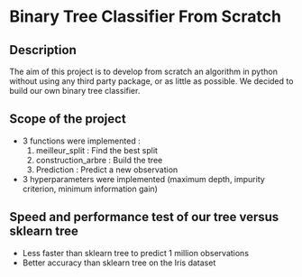 # Binary Tree Classifier From Scratch

## Description
The aim of this project is to develop from scratch an algorithm in python without using any third party package, or as little as possible. We decided to build our own binary tree classifier.
 
## Scope of the project
* 3 functions were implemented :
    1. meilleur_split : Find the best split
    2. construction_arbre : Build the tree
    3. Prediction : Predict a new observation
* 3 hyperparameters were implemented (maximum depth, impurity criterion, minimum information gain)

## Speed and performance test of our tree versus sklearn tree
* Less faster than sklearn tree to predict 1 million observations
* Better accuracy than sklearn tree on the Iris dataset
